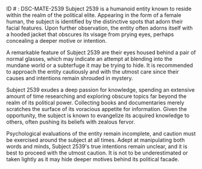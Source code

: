 ID # : DSC-MATE-2539
Subject 2539 is a humanoid entity known to reside within the realm of the political elite. Appearing in the form of a female human, the subject is identified by the distinctive spots that adorn their facial features. Upon further observation, the entity often adorns itself with a hooded jacket that obscures its visage from prying eyes, perhaps concealing a deeper motive or intention.

A remarkable feature of Subject 2539 are their eyes housed behind a pair of normal glasses, which may indicate an attempt at blending into the mundane world or a subterfuge it may be trying to hide. It is recommended to approach the entity cautiously and with the utmost care since their causes and intentions remain shrouded in mystery.

Subject 2539 exudes a deep passion for knowledge, spending an extensive amount of time researching and exploring obscure topics far beyond the realm of its political power. Collecting books and documentaries merely scratches the surface of its voracious appetite for information. Given the opportunity, the subject is known to evangelize its acquired knowledge to others, often pushing its beliefs with zealous fervor.

Psychological evaluations of the entity remain incomplete, and caution must be exercised around the subject at all times. Adept at manipulating both words and minds, Subject 2539's true intentions remain unclear, and it is best to proceed with the utmost caution. It is not to be underestimated or taken lightly as it may hide deeper motives behind its political facade.